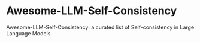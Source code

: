 # Awesome-LLM-Self-Consistency
Awesome-LLM-Self-Consistency: a curated list of Self-consistency in Large Language Models
